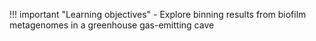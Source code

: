 !!! important "Learning objectives"
    - Explore binning results from biofilm metagenomes in a greenhouse gas-emitting cave

